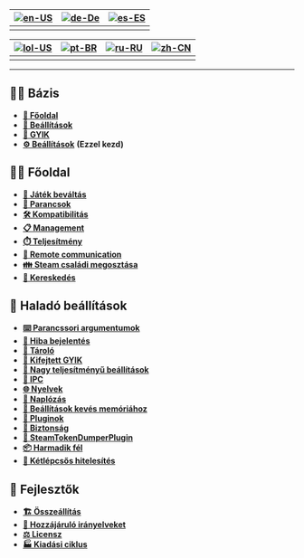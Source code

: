 | [![en-US](https://raw.githubusercontent.com/hjnilsson/country-flags/master/png100px/us.png)](https://github.com/JustArchiNET/ArchiSteamFarm/wiki/Home) | [![de-De](https://raw.githubusercontent.com/hjnilsson/country-flags/master/png100px/de.png)](https://github.com/JustArchiNET/ArchiSteamFarm/wiki/Home-de-DE) | [![es-ES](https://raw.githubusercontent.com/hjnilsson/country-flags/master/png100px/es.png)](https://github.com/JustArchiNET/ArchiSteamFarm/wiki/Home-es-ES) |
| ------------------------------------------------------------------------------------------------------------------------------------------------------ | ------------------------------------------------------------------------------------------------------------------------------------------------------------ | ------------------------------------------------------------------------------------------------------------------------------------------------------------ |
|                                                                                                                                                        |                                                                                                                                                              |                                                                                                                                                              |

| [![lol-US](https://raw.githubusercontent.com/JustArchiNET/ArchiSteamFarm/main/resources/lol-US.png)](https://github.com/JustArchiNET/ArchiSteamFarm/wiki/Home-lol-US) | [![pt-BR](https://raw.githubusercontent.com/hjnilsson/country-flags/master/png100px/br.png)](https://github.com/JustArchiNET/ArchiSteamFarm/wiki/Home-pt-BR) | [![ru-RU](https://raw.githubusercontent.com/hjnilsson/country-flags/master/png100px/ru.png)](https://github.com/JustArchiNET/ArchiSteamFarm/wiki/Home-ru-RU) | [![zh-CN](https://raw.githubusercontent.com/hjnilsson/country-flags/master/png100px/cn.png)](https://github.com/JustArchiNET/ArchiSteamFarm/wiki/Home-zh-CN) |
| --------------------------------------------------------------------------------------------------------------------------------------------------------------------- | ------------------------------------------------------------------------------------------------------------------------------------------------------------ | ------------------------------------------------------------------------------------------------------------------------------------------------------------ | ------------------------------------------------------------------------------------------------------------------------------------------------------------ |
|                                                                                                                                                                       |                                                                                                                                                              |                                                                                                                                                              |                                                                                                                                                              |

***

## 👨‍🏫 Bázis

* **[🏡 Főoldal](https://github.com/JustArchiNET/ArchiSteamFarm/wiki/Home)**
* **[🔧 Beállítások](https://github.com/JustArchiNET/ArchiSteamFarm/wiki/Configuration)**
* **[💬 GYIK](https://github.com/JustArchiNET/ArchiSteamFarm/wiki/FAQ)**
* **[⚙️ Beállítások](https://github.com/JustArchiNET/ArchiSteamFarm/wiki/Setting-up)** **(Ezzel kezd)**


## 👨‍🎓️ Főoldal

* **[👥 Játék beváltás](https://github.com/JustArchiNET/ArchiSteamFarm/wiki/Background-games-redeemer)**
* **[📢 Parancsok](https://github.com/JustArchiNET/ArchiSteamFarm/wiki/Commands)**
* **[🛠️ Kompatibilitás](https://github.com/JustArchiNET/ArchiSteamFarm/wiki/Compatibility)**
* **[📋 Management](https://github.com/JustArchiNET/ArchiSteamFarm/wiki/Management)**
* **[⏱️ Teljesítmény](https://github.com/JustArchiNET/ArchiSteamFarm/wiki/Performance)**
* **[📡 Remote communication](https://github.com/JustArchiNET/ArchiSteamFarm/wiki/Remote-communication)**
* **[👪 Steam családi megosztása](https://github.com/JustArchiNET/ArchiSteamFarm/wiki/Steam-Family-Sharing)**
* **[🔄 Kereskedés](https://github.com/JustArchiNET/ArchiSteamFarm/wiki/Trading)**


## 🧙 Haladó beállítások

* **[⌨️ Parancssori argumentumok](https://github.com/JustArchiNET/ArchiSteamFarm/wiki/Command-line-arguments)**
* **[🚧 Hiba bejelentés](https://github.com/JustArchiNET/ArchiSteamFarm/wiki/Deprecation)**
* **[🐳 Tároló](https://github.com/JustArchiNET/ArchiSteamFarm/wiki/Docker)**
* **[🤔 Kifejtett GYIK](https://github.com/JustArchiNET/ArchiSteamFarm/wiki/Extended-FAQ)**
* **[🚀 Nagy teljesítményű beállítások](https://github.com/JustArchiNET/ArchiSteamFarm/wiki/High-performance-setup)**
* **[🔗 IPC](https://github.com/JustArchiNET/ArchiSteamFarm/wiki/IPC)**
* **[🌐 Nyelvek](https://github.com/JustArchiNET/ArchiSteamFarm/wiki/Localization)**
* **[📝 Naplózás](https://github.com/JustArchiNET/ArchiSteamFarm/wiki/Logging)**
* **[💾 Beállítások kevés memóriához](https://github.com/JustArchiNET/ArchiSteamFarm/wiki/Low-memory-setup)**
* **[🔌 Pluginok](https://github.com/JustArchiNET/ArchiSteamFarm/wiki/Plugins)**
* **[🔐 Biztonság](https://github.com/JustArchiNET/ArchiSteamFarm/wiki/Security)**
* **[🧩 SteamTokenDumperPlugin](https://github.com/JustArchiNET/ArchiSteamFarm/wiki/SteamTokenDumperPlugin)**
* **[📦 Harmadik fél](https://github.com/JustArchiNET/ArchiSteamFarm/wiki/Third-party)**
* **[📵 Kétlépcsős hitelesítés](https://github.com/JustArchiNET/ArchiSteamFarm/wiki/Two-factor-authentication)**


## 👷 Fejlesztők

* **[🏗️ Összeállítás](https://github.com/JustArchiNET/ArchiSteamFarm/wiki/Compilation)**
* **[🤝 Hozzájáruló irányelveket](https://github.com/JustArchiNET/ArchiSteamFarm/blob/main/.github/CONTRIBUTING.md)**
* **[⚖️ Licensz](https://github.com/JustArchiNET/ArchiSteamFarm/wiki/License)**
* **[🏭 Kiadási ciklus](https://github.com/JustArchiNET/ArchiSteamFarm/wiki/Release-cycle)**